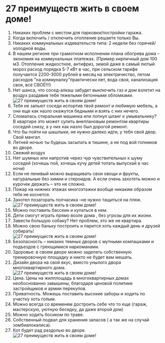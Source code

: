 # 27 преимуществ жить в своем доме!
1. Никаких проблем с местом для парковки/постройки гаража.
2. Когда включить / отключить отопление решаете только Вы.
3. Никаких коммунальных издевательств типа: 2 недели без горячей/ холодной воды.
4. В нашем регионе при грамотном исполнении плана обогрева дома – экономия на коммунальных платежах. (Пример кирпичный дом 100 м3. Отопление жидкостное, антифриз, зимой даже в самый лютый мороз расход порядка 5-7 кВт в час, при сельском тарифе получается 2200-3000 рублей в месяц на электричество, летом расходов "на коммуналку"практически нет, вода своя, канализация своя, всё СВОЁ!!!)
5. Нет шанса, что сосед-алкаш забудет выключить газ и дом взлетит на воздух раздавив тебя тяжелыми бетонными обломками.  
  ![27 преимуществ жить в своем доме!](/images/Houseworks/Lifehackers/svoy_dom-1.jpg '27 преимуществ жить в своем доме!')
6. Тебя не зальют соседи испортив твой ремонт и любимую мебель, а они еще как назло окажутся бедными и взять с них нечего.
7. Сломалась стиральная машинка или лопнул шланг к умывальнику? В квартире это может сулить внеплановым ремонтом квартиры соседей снизу, а у них как назло был дорогой ремонт.
8. Что бы пойти на шашлыки, не нужно далеко идти, у тебя свой двор. Свой мангал.
9. Летней ночью ты будешь засыпать в тишине, а не под вой гопников во дворе.
10. Свежий воздух
11. Нет шумных или напротив через чур чувствительных к шуму соседей (хочешь пой, хочешь кучу детей топать выпускай в час ночи)
12. Если не ленивый можно выращивать свои овощи и фрукты, натуральные без химии и стероидов. А если очень захотеть можно и курочек держать – это не сложно.
13. Пожар на нижних этажах многоэтажки вообще никаким образом тебя не коснется.
14. Захотел позагорать полчасика –не нужно тащиться на пляж.  
  ![27 преимуществ жить в своем доме!](/images/Houseworks/Lifehackers/svoy_dom-2.jpg '27 преимуществ жить в своем доме!')
15. Можно поставить бассеин и купаться в нем.
16. Дети смогут играть прямо возле дома , без угрозы для их жизни.
17. Завести большую собаку? Нет проблем, это же не квартира.
18. Можно свою баньку построить и парится хоть каждый день и друзей собирать!  
  ![27 преимуществ жить в своем доме!](/images/Houseworks/Lifehackers/svoy_dom-3.jpg '27 преимуществ жить в своем доме!')
19. Безопасность – никаких темных дворов с мутными компашками и подъездов с греющимися наркоманами.
20. Здоровье: в своем дворе можно заделать собственную тренировочную площадку и никто не будет вам мешать.
21. Дизайн двора на свой вкус, вместо унылого двора многоквартирного дома.  
  ![27 преимуществ жить в своем доме!](/images/Houseworks/Lifehackers/svoy_dom-4.jpg '27 преимуществ жить в своем доме!')
22. Цена. Цены на жилплощадь в многоквартирных домах необоснованно завышены, благодаря ценовой политике застройщиков и армии перекупов.
23. Приватность. Можешь поставить высокие заборы и ходить по участку хоть голым.
24. Можно всегда со временем достроить себе что то еще (гараж, мастерскую, уютную беседку, да даже второй дом)
25. Можно ходить босиком по траве.
26. Собственный подвал для хранения запасов ( а так же на случай зомбиапокалиса).
27. Кот будет рад раздолью во дворе.  
  ![27 преимуществ жить в своем доме!](/images/Houseworks/Lifehackers/svoy_dom-5.jpg '27 преимуществ жить в своем доме!')
